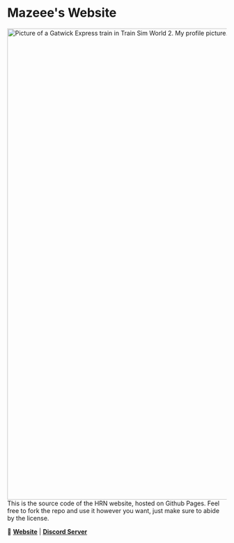 # Mazeee's Website

<img src="https://cdn.discordapp.com/attachments/745690647352311860/853251719541686302/new_19.png" align="right"
     alt="Picture of a Gatwick Express train in Train Sim World 2. My profile picture." width="1080" height="1080">

This is the source code of the HRN website, hosted on Github Pages. 
Feel free to fork the repo and use it however you want, just make sure to abide by the license.

🔗 [**Website**](https://harvington-rail.co.uk) | [**Discord Server**](https://harvington-rail.co.uk/discord)